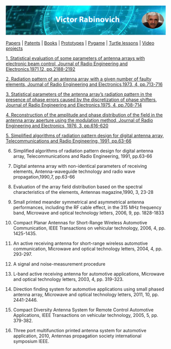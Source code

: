 

![Header Image](https://raw.githubusercontent.com/victenna/vrabinovich/main/Images/Header.png)

[Papers](papers.md) | [Patents](patents.md) | [Books](books.md) | [Prototypes](prototypes.md) | [Pygame](pygame.md) | [Turtle lessons](turtle_lessons.md) | [Video projects](video_projects.md)


[1. Statistical evaluation of some parameters of antenna arrays with electronic beam control, Journal of Radio Engineering and Electronics,1971,12, pp.2188-2192](https://github.com/victenna/My-web/blob/main/Papers/1_Statistical%20evaluation%20of%20some%20parameters....pdf)

[2. Radiation pattern of an antenna array with a given number of faulty elements, Journal of Radio Engineering and Electronics,1973, 4, pp.713-716](https://github.com/victenna/My-web/blob/main/Papers/2_Radiation%20pattern%20of%20array%20with%20a%20given%20number%20of%20faulty%20elements.pdf)

[3. Statistical parameters of the antenna array’s radiation pattern in the presence of phase errors caused by the discretization of phase shifters, Journal of Radio Engineering and Electronics,1975, 4, pp.708-714](https://github.com/victenna/My-web/blob/main/Papers/3_Statistical%20parameters%20of%20the%20antenna.pdf)

[4. Reconstruction of the amplitude and phase distribution of the field in the antenna array aperture using the modulation method, Journal of Radio Engineering and Electronics, 1976, 3, pp.616-620](https://github.com/victenna/My-web/blob/main/Papers/4_Reconstruction%20of%20the%20amplitude%20and%20phase%20distribution.pdf)

[5. Simplified algorithms of radiation pattern design for digital antenna array, Telecommunications and Radio Engineering, 1991, pp.63-66](https://github.com/victenna/vrabinovich/blob/main/Papers/5_Simplified%20algorithms%20of%20radiation%20pattern.pdf)

 

6. Simplified algorithms of radiation pattern design for digital antenna array, Telecommunications and Radio Engineering, 1991, pp.63-66

7. Digital antenna array with non-identical parameters of receiving elements, Аntenna-waveguide technology and radio wave propagation,1990,7, pp.63-66

8. Evaluation of the array field distribution based on the spectral characteristics of the elements, Antennas magazine,1990, 3, 23-28

9. Small printed meander symmetrical and asymmetrical antenna performances, including the RF cable effect, in the 315 MHz frequency band, Microwave and optical technology letters, 2006, 9, pp. 1828-1833

10. Compact Planar Antennas for Short-Range Wireless Automotive Communication, IEEE Transactions on vehicular technology, 2006, 4, pp. 1425-1435.

11. An active receiving antenna for short-range wireless automotive communication, Microwave and optical technology letters, 2004, 4, pp. 293-297.

12. A signal and noise-measurement procedure

13. L-band active receiving antenna for automotive applications, Microwave and optical technology letters, 2003, 4, pp. 319-323.

14. Direction finding system for automotive applications using small phased antenna array, Microwave and optical technology letters, 2011, 10, pp. 2441-2446.

15. Compact Diversity Antenna System for Remote Control Automotive Applications, IEEE Transactions on vehicular technology, 2005, 5, pp. 379-382.

16. Three port multifunction printed antenna system for automotive application, 2010, Antennas propagation society international symposium IEEE.
